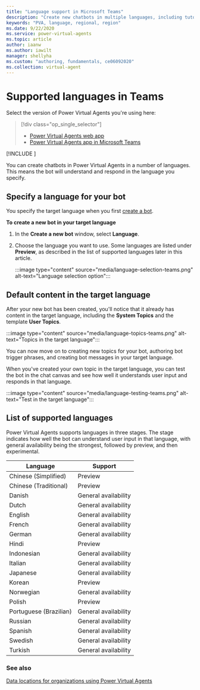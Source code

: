 ```yaml
---
title: "Language support in Microsoft Teams"
description: "Create new chatbots in multiple languages, including tutorial and system topics, in the Power Virtual Agents app in Microsoft Teams."
keywords: "PVA, language, regional, region"
ms.date: 9/22/2020
ms.service: power-virtual-agents
ms.topic: article
author: iaanw
ms.author: iawilt
manager: shellyha
ms.custom: "authoring, fundamentals, ce06092020"
ms.collection: virtual-agent
---
```



# Supported languages in Teams

Select the version of Power Virtual Agents you're using here:

> [!div class="op_single_selector"]
> - [Power Virtual Agents web app](../authoring-language-support.md)
> - [Power Virtual Agents app in Microsoft Teams](authoring-language-support-teams.md)

[!INCLUDE [](includes/cc-beta-prerelease-disclaimer-teams.md)]

You can create chatbots in Power Virtual Agents in a number of languages. This means the bot will understand and respond in the language you specify.

## Specify a language for your bot

You specify the target language when you first [create a bot](authoring-first-bot-teams.md).

**To create a new bot in your target language**

1. In the **Create a new bot** window, select **Language**.

2. Choose the language you want to use. Some languages are listed under **Preview**, as described in the list of supported languages later in this article.


    :::image type="content" source="media/language-selection-teams.png" alt-text="Language selection option":::

## Default content in the target language

After your new bot has been created, you'll notice that it already has content in the target language, including the **System Topics** and the template **User Topics**.


:::image type="content" source="media/language-topics-teams.png" alt-text="Topics in the target language":::

You can now move on to creating new topics for your bot, authoring bot trigger phrases, and creating bot messages in your target language.

When you've created your own topic in the target language, you can test the bot in the chat canvas and see how well it understands user input and responds in that language.


:::image type="content" source="media/language-testing-teams.png" alt-text="Test in the target language":::

## List of supported languages

Power Virtual Agents supports languages in three stages. The stage indicates how well the bot can understand user input in that language, with general availability being the strongest, followed by preview, and then experimental.

| Language | Support |
| ---- | -----------|  
|Chinese (Simplified)        | Preview |
|Chinese (Traditional)       | Preview |
|Danish                      | General availability |
|Dutch                       | General availability |
|English                     | General availability |
|French                      | General availability |
|German                      | General availability |
|Hindi                       | Preview |
|Indonesian                  | General availability |
|Italian                     | General availability |
|Japanese                    | General availability |
|Korean                      | Preview |
|Norwegian                   | General availability |
|Polish                      | Preview |
|Portuguese (Brazilian)      | General availability |
|Russian                     | General availability |
|Spanish                     | General availability |
|Swedish                     | General availability |
|Turkish                     | General availability |

### See also

[Data locations for organizations using Power Virtual Agents](data-location-teams.md)
